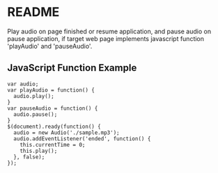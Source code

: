 # README #

Play audio on page finished or resume application, and pause audio on pause application, if target web page implements javascript function 'playAudio' and 'pauseAudio'.

## JavaScript Function Example ##

```
var audio;
var playAudio = function() {
  audio.play();
}
var pauseAudio = function() {
  audio.pause();
}
$(document).ready(function() {
  audio = new Audio('./sample.mp3');
  audio.addEventListener('ended', function() {
    this.currentTime = 0;
    this.play();
  }, false);
});
```
